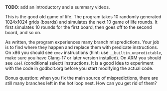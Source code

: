 **TODO**: add an introductory and a summary videos.

This is the good old game of life. The program takes 10 randomly generated 1024x1024 grids (boards) and simulates the next 10 game of life rounds. It first simulates 10 rounds for the first board, then goes off to the second board, and so on.

As written, the program experiences many branch mispredictions. Your job is to find where they happen and replace them with predicate instructions. On x86 you should see `cmov` instructions (hint: use `__builtin_unpredictable`, make sure you have Clang-17 or later version installed). On ARM you should see `csel` (conditional select) instructions. It is a good idea to experiment with the code in godbolt.org before you start modifying the actual code.

Bonus question: when you fix the main source of mispredictions, there are still many branches left in the hot loop nest. How can you get rid of them?
